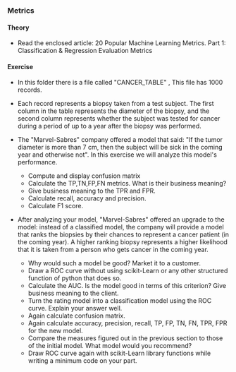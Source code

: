 ### Metrics

#### Theory
 - Read the enclosed article: 20 Popular Machine Learning Metrics. Part 1: Classification & Regression 
   Evaluation Metrics
#### Exercise
  - In this folder there is a file called "CANCER_TABLE"   ,  This file has 1000 records.
  - Each record represents a biopsy taken from a test subject. The first column in the table represents the diameter of the biopsy, and the second column represents whether the subject was tested for cancer during a period of up to a year after the biopsy was performed. 
  - The "Marvel-Sabres" company offered a model that said: "If the tumor diameter is more than 7 cm, then the subject will be sick in the coming year and otherwise not". In this exercise we will analyze this model's performance.
	- Compute and display confusion matrix
    - Calculate the TP,TN,FP,FN metrics. What is their business meaning? 
    - Give business meaning to the TPR and FPR.
    - Calculate recall, accuracy and precision.
    - Calculate F1 score.

 - After analyzing your model, "Marvel-Sabres" offered an upgrade to the model: instead of a classified model, the company will provide a model that ranks the biopsies by their chances to represent a cancer patient (in the coming year). A higher ranking biopsy represents a higher likelihood that it is taken from a person who gets cancer in the coming year.
    - Why would such a model be good? Market it to a customer.
    - Draw a ROC curve without using scikit-Learn  or any other structured function of python that does so.
    - Calculate the AUC. Is the model good in terms of this criterion? Give business meaning to the client.
    - Turn the rating model into a classification model using the ROC curve. Explain your answer well.
    - Again calculate confusion matrix.
    - Again calculate accuracy, precision, recall, TP, FP, TN, FN, TPR, FPR for the new model.
    - Compare the measures figured out in the previous section to those of the initial model. What model would you recommend?
    - Draw ROC curve again with scikit-Learn library functions while writing a minimum code on your part.
    
